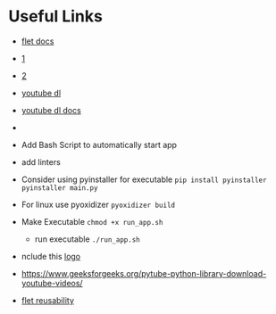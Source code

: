 # Useful Links

- [flet docs](https://flet.dev/docs/)
- [1](https://youtu.be/cWmGXWlKKzE)
- [2](https://youtu.be/MoCUxmR0oUE)
- [youtube dl](https://github.com/ytdl-org/youtube-dl)
- [youtube dl docs](http://ytdl-org.github.io/youtube-dl/)
- [](https://www.freecodecamp.org/news/download-trim-mp3-from-youtube-with-python/)
- Add Bash Script to automatically start app
- add linters
- Consider using pyinstaller for executable
  `pip install pyinstaller`
  `pyinstaller main.py`
- For linux use pyoxidizer
  `pyoxidizer build`

- Make Executable
  `chmod +x run_app.sh `

  - run executable
    `./run_app.sh `

- nclude this [logo](https://dribbble.com/shots/13869305-V-Down-Arrow-For-Video-Downloader-app-logo)
- https://www.geeksforgeeks.org/pytube-python-library-download-youtube-videos/
- [flet reusability](https://youtu.be/vnb4Kiaz5tE)

